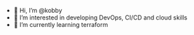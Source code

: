 - 👋 Hi, I’m @kobby
- 👀 I’m interested in developing DevOps, CI/CD and cloud skills
- 🌱 I’m currently learning terraform

<!---
k600bby/k600bby is a ✨ special ✨ repository because its `README.md` (this file) appears on your GitHub profile.
You can click the Preview link to take a look at your changes.
--->
